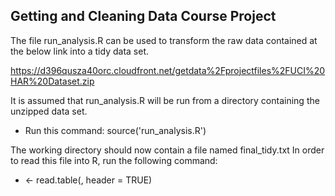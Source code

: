 ## Getting and Cleaning Data Course Project

The file run_analysis.R can be used to transform the raw data contained at the below link into a tidy data set.

https://d396qusza40orc.cloudfront.net/getdata%2Fprojectfiles%2FUCI%20HAR%20Dataset.zip 

It is assumed that run_analysis.R will be run from a directory containing the unzipped data set.

* Run this command: source('run_analysis.R')

The working directory should now contain a file named final_tidy.txt  In order to read this file into R, run the following command:
* <outputname> <- read.table(<filepath>, header = TRUE)